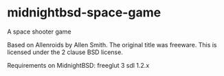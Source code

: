 # midnightbsd-space-game
A space shooter game

Based on Allenroids by Allen Smith.  The original title was freeware.  This is licensed under the 2 clause BSD license.

Requirements on MidnightBSD:
freeglut 3
sdl 1.2.x

